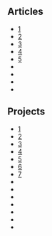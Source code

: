 ## Articles
- [1](https://www.linkedin.com/feed/update/urn:li:activity:7023856827360514048/)
- [2](https://medium.com/@kwameotchere/deploying-a-retail-sales-prediction-model-with-streamlit-cb67ba28215c)
- [3](https://medium.com/@alihu.alhassan/deploying-a-machine-learning-model-using-streamlit-51d86aff0df2)
- [4](https://medium.com/@mavisdorkenu32/streamlit-sales-prediction-app-bffe72ff3b0)
- [5](https://medium.com/@ebenedu16/a-beginners-guide-to-building-and-deploying-a-ml-model-part-three-web-app-deployment-fe15710bb324)
- []()
- []()
- []()
- []()

## Projects
- [1](https://github.com/KOdoi-OJ/Indian_Startup_Funding_Analysis_18-21)
- [2](https://github.com/KOdoi-OJ/Retail_Sales_Prediction_App_with_Streamlit)
- [3](https://huggingface.co/spaces/FKBaffour/Gradio_App_for_Sentiment_Analysis)
- [4](https://huggingface.co/spaces/FKBaffour/Streamlit_App_for_Sales_Forecasting)
- [5](https://huggingface.co/spaces/Gyimah3/Gradio_App_for_Finetuned_bert)
- [6](https://huggingface.co/SampsonChris/sentiment_analysis_on_covid_tweets)
- [7](https://huggingface.co/spaces/Mawulom/Fine-Tuned-Bert_Base_Sentiment_Analysis_Gradio_App)
- []()
- []()
- []()
- []()
- []()
- []()
- []()